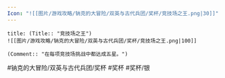 ```yaml
---
Icon: "![[图片/游戏攻略/钠克的大冒险/双英与古代兵团/奖杯/竞技场之王.png|30]]"
---
```

```ad-common-silver-trophy
title: (Title:: "竞技场之王")
![[图片/游戏攻略/钠克的大冒险/双英与古代兵团/奖杯/竞技场之王.png|100]]

(Comment:: "在每项竞技场挑战中都达成五星。")
```

#钠克的大冒险/双英与古代兵团/奖杯 #奖杯 #奖杯/银
